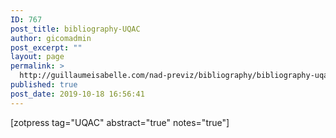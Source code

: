 ```yaml
---
ID: 767
post_title: bibliography-UQAC
author: gicomadmin
post_excerpt: ""
layout: page
permalink: >
  http://guillaumeisabelle.com/nad-previz/bibliography/bibliography-uqac/
published: true
post_date: 2019-10-18 16:56:41
---
```

<!-- wp:shortcode --> [zotpress tag="UQAC" abstract="true" notes="true"] 

<!-- /wp:shortcode -->